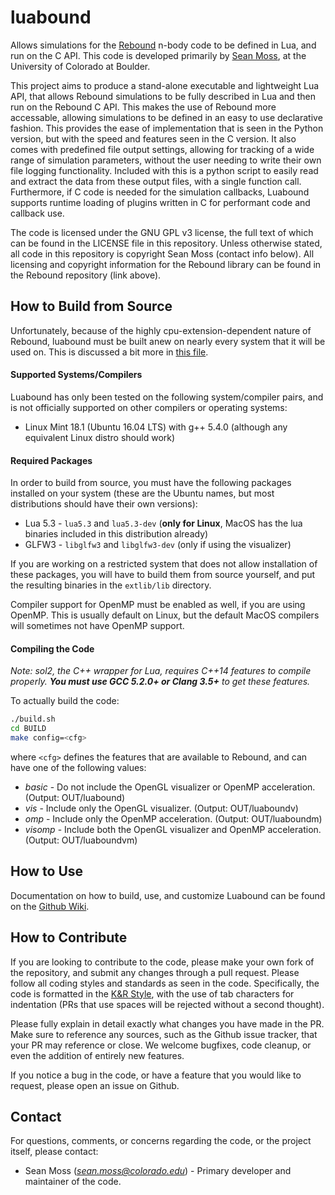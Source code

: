 # luabound
Allows simulations for the [Rebound](http://github.com/hannorein/rebound) n-body code to be defined in Lua, and run on the C API. This code is developed primarily by [Sean Moss](mailto:sean.moss@colorado.edu), at the University of Colorado at Boulder.

This project aims to produce a stand-alone executable and lightweight Lua API, that allows Rebound simulations to be fully described in Lua and then run on the Rebound C API. This makes the use of Rebound more accessable, allowing simulations to be defined in an easy to use declarative fashion. This provides the ease of implementation that is seen in the Python version, but with the speed and features seen in the C version. It also comes with predefined file output settings, allowing for tracking of a wide range of simulation parameters, without the user needing to write their own file logging functionality. Included with this is a python script to easily read and extract the data from these output files, with a single function call. Furthermore, if C code is needed for the simulation callbacks, Luabound supports runtime loading of plugins written in C for performant code and callback use.

The code is licensed under the GNU GPL v3 license, the full text of which can be found in the LICENSE file in this repository. Unless otherwise stated, all code in this repository is copyright Sean Moss (contact info below). All licensing and copyright information for the Rebound library can be found in the Rebound repository (link above).

## How to Build from Source
Unfortunately, because of the highly cpu-extension-dependent nature of Rebound, luabound must be built anew on nearly every system that it will be used on. This is discussed a bit more in [this file](https://github.com/mossseank/luabound/blob/master/extlib/rebound/README.md).

#### Supported Systems/Compilers
Luabound has only been tested on the following system/compiler pairs, and is not officially supported on other compilers or operating systems:  
* Linux Mint 18.1 (Ubuntu 16.04 LTS) with g++ 5.4.0 (although any equivalent Linux distro should work)  

#### Required Packages
In order to build from source, you must have the following packages installed on your system (these are the Ubuntu names, but most distributions should have their own versions):
* Lua 5.3 - `lua5.3` and `lua5.3-dev` (__only for Linux__, MacOS has the lua binaries included in this distribution already)
* GLFW3 - `libglfw3` and `libglfw3-dev` (only if using the visualizer)

If you are working on a restricted system that does not allow installation of these packages, you will have to build them from source yourself, and put the resulting binaries in the `extlib/lib` directory.

Compiler support for OpenMP must be enabled as well, if you are using OpenMP. This is usually default on Linux, but the default MacOS compilers will sometimes not have OpenMP support.

#### Compiling the Code
*Note: sol2, the C++ wrapper for Lua, requires C++14 features to compile properly. __You must use GCC 5.2.0+ or Clang 3.5+__ to get these features.*

To actually build the code:
```bash
./build.sh
cd BUILD
make config=<cfg>
```
where `<cfg>` defines the features that are available to Rebound, and can have one of the following values:
* *basic* - Do not include the OpenGL visualizer or OpenMP acceleration. (Output: OUT/luabound)
* *vis* - Include only the OpenGL visualizer. (Output: OUT/luaboundv)
* *omp* - Include only the OpenMP acceleration. (Output: OUT/luaboundm)
* *visomp* - Include both the OpenGL visualizer and OpenMP acceleration. (Output: OUT/luaboundvm)

## How to Use
Documentation on how to build, use, and customize Luabound can be found on the [Github Wiki](https://github.com/mossseank/luabound/wiki).

## How to Contribute
If you are looking to contribute to the code, please make your own fork of the repository, and submit any changes through a pull request. Please follow all coding styles and standards as seen in the code. Specifically, the code is formatted in the [K&R Style](https://en.wikipedia.org/wiki/Indent_style#K.26R), with the use of tab characters for indentation (PRs that use spaces will be rejected without a second thought).

Please fully explain in detail exactly what changes you have made in the PR. Make sure to reference any sources, such as the Github issue tracker, that your PR may reference or close. We welcome bugfixes, code cleanup, or even the addition of entirely new features.

If you notice a bug in the code, or have a feature that you would like to request, please open an issue on Github.

## Contact
For questions, comments, or concerns regarding the code, or the project itself, please contact:
* Sean Moss (*sean.moss@colorado.edu*) - Primary developer and maintainer of the code.